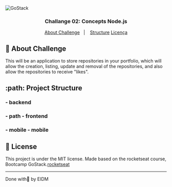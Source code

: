 
<img alt="GoStack" src="https://storage.googleapis.com/golden-wind/bootcamp-gostack/header-desafios.png" />

<h3 align="center">
  Challange 02: Concepts  Node.js
</h3>



<p align="center">
  <a href="#rocket-about-challenge">About Challenge</a>&nbsp;&nbsp;&nbsp;|&nbsp;&nbsp;&nbsp;
  <a href="#paths-project-structure">Structure</a>
  <a href="#memo-license">Licença</a>
</p>

## :rocket: About Challenge

This will be an application to store repositories in your portfolio, which will allow the creation, listing, update and removal of the repositories, and also allow the repositories to receive "likes".


## :path: Project Structure

### - backend

### - path - frontend

### - mobile - mobile

## :memo: License

This project is under the MIT license.
Made based on the rocketseat course, Bootcamp GoStack.[rocketseat]


---

Done with💜 by EIDM 

[rocketseat]: https://rocketseat.com.br
